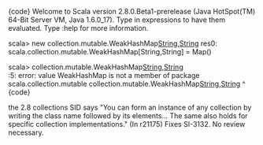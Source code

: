 {code}
Welcome to Scala version 2.8.0.Beta1-prerelease (Java HotSpot(TM) 64-Bit Server VM, Java 1.6.0_17).
Type in expressions to have them evaluated.
Type :help for more information.

scala> new collection.mutable.WeakHashMap[String,String]()
res0: scala.collection.mutable.WeakHashMap[String,String] = Map()

scala> collection.mutable.WeakHashMap[String,String]()    
<console>:5: error: value WeakHashMap is not a member of package scala.collection.mutable
       collection.mutable.WeakHashMap[String,String]()
                          ^
{code}

the 2.8 collections SID says "You can form an instance of any collection by writing the class name followed by its elements... The same also holds for specific collection implementations."
(In r21175) Fixes SI-3132. No review necessary.
